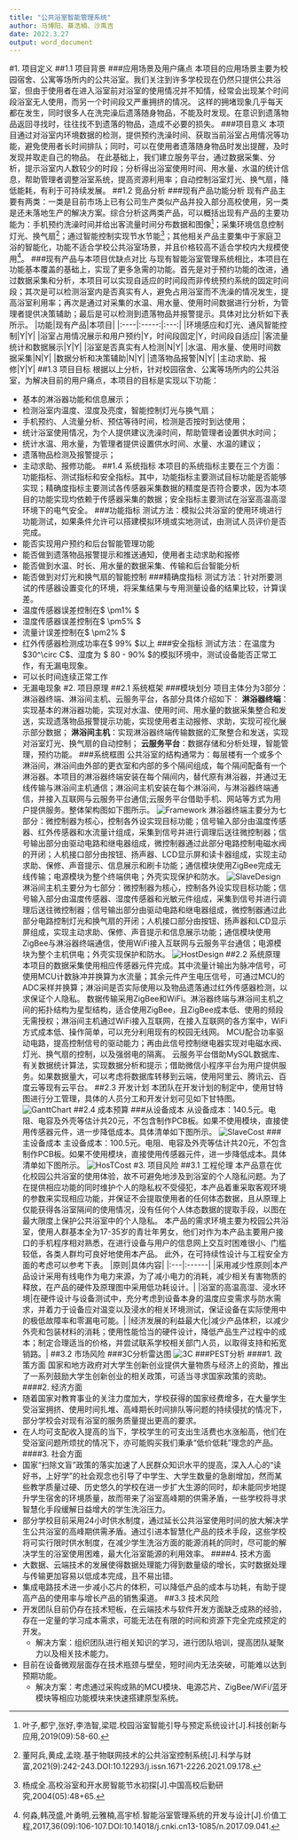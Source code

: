 ```yaml
---
title: "公共浴室智能管理系统"
author: 马博阳、綦浩楠、沙禹吉
date: 2022.3.27
output: word_document
---
```

#1. 项目定义
##1.1 项目背景
###应用场景及用户痛点
本项目的应用场景主要为校园宿舍、公寓等场所内的公共浴室。我们关注到许多学校现在仍然只提供公共浴室，但由于使用者在进入浴室前对浴室的使用情况并不知情，经常会出现某个时间段浴室无人使用，而另一个时间段又严重拥挤的情况。
这样的拥堵现象几乎每天都在发生，同时很多人在洗完澡后遗落随身物品，不能及时发现。在意识到遗落物品返回寻找时，往往找不到遗落的物品，造成不必要的损失。
###项目意义
本项目通过对浴室内环境数据的检测，提供预约洗澡时间、获取当前浴室占用情况等功能，避免使用者长时间排队；同时，可以在使用者遗落随身物品时发出提醒，及时发现并取走自己的物品。
在此基础上，我们建立服务平台，通过数据采集、分析，提示浴室内人数较少的时段；分析得出浴室使用时间、用水量、水温的统计信息，帮助管理者调整浴室系统，提高资源利用率；自动控制浴室灯光、换气扇，降低能耗，有利于可持续发展。
##1.2 竞品分析
###现有产品功能分析
现有产品主要有两类：一类是目前市场上已有公司生产类似产品并投入部分高校使用，另一类是还未落地生产的解决方案。综合分析这两类产品，可以概括出现有产品的主要功能为：手机预约洗澡时间并给出客流量时间分布数据和图像[^1]；采集环境信息控制灯光、换气扇[^2]；通过智能控制实现节水节能[^3]；其他相关产品主要集中于家庭卫浴的智能化，功能不适合学校公共浴室场景，并且价格较高不适合学校内大规模使用[^4]。
###现有产品与本项目优缺点对比
与现有智能浴室管理系统相比，本项目在功能基本覆盖的基础上，实现了更多急需的功能。首先是对于预约功能的改进，通过数据采集和分析，本项目可以实现自适应的时间段而非传统预约系统的固定时间段；其次是可以检测浴室内是否真实有人，避免占用浴室而不洗澡的情况发生，提高浴室利用率；再次是通过对采集的水温、用水量、使用时间数据进行分析，为管理者提供决策辅助；最后是可以检测到遗落物品并报警提示。具体对比分析如下表所示。
|功能|现有产品|本项目|
|:----|:-----:|:---:|
|环境感应和灯光、通风智能控制|Y|Y|
|浴室占用情况展示和用户预约|Y，时间段固定|Y，时间段自适应|
|客流量统计和数据展示|Y|Y|
|浴室是否真实有人检测|N|Y|
|水温、用水量、使用时间数据采集|N|Y|
|数据分析和决策辅助|N|Y|
|遗落物品报警|N|Y|
|主动求助、报修|Y|Y|
##1.3 项目目标
根据以上分析，针对校园宿舍、公寓等场所内的公共浴室，为解决目前的用户痛点，本项目的目标是实现以下功能：
- 基本的淋浴器功能和信息展示；
- 检测浴室内温度、湿度及亮度，智能控制灯光与换气扇；
- 手机预约、人流量分析、预估等待时间，检测是否按时到达使用；
- 统计浴室使用情况，为个人提供建议洗澡时间，帮助管理者设置供水时间；
- 统计水温、用水量，为管理者提供设置供水时间、水量、水温的建议；
- 遗落物品检测及报警提示；
- 主动求助、报修功能。
##1.4 系统指标
本项目的系统指标主要在三个方面：功能指标、测试指标和安全指标。其中，功能指标主要测试目标功能是否能够实现；精确度指标主要测试各传感器采集数据的精度是否符合要求，因为本项目的功能实现均依赖于传感器采集的数据；安全指标主要测试在浴室高温高湿环境下的电气安全。
###功能指标
测试方法：模拟公共浴室的使用环境进行功能测试，如果条件允许可以搭建模拟环境或实地测试，由测试人员评价是否完成。
- 能否实现用户预约和后台智能管理功能
- 能否做到遗落物品报警提示和推送通知，使用者主动求助和报修
- 能否做到水温、时长、用水量的数据采集、传输和后台智能分析
- 能否做到对灯光和换气扇的智能控制
###精确度指标
测试方法：针对所要测试的传感器设置变化的环境，将采集结果与专用测量设备的结果比较，计算误差。
- 温度传感器误差控制在$ \pm1\% $
- 湿度传感器误差控制在$ \pm5\% $
- 流量计误差控制在$ \pm2\% $
- 红外传感器检测成功率在$ 99\% $以上
###安全指标
测试方法：在温度为$30^\circ C$、湿度为 $ 80 - 90\% $的模拟环境中，测试设备能否正常工作，有无漏电现象。
- 可以长时间连续正常工作
- 无漏电现象
#2. 项目原理
##2.1 系统框架
###模块划分
项目主体分为3部分：淋浴器终端、淋浴间主机、云服务平台，各部分具体介绍如下：
**淋浴器终端**：实现基本的淋浴器功能，实现对水温、使用时间、用水量的数据采集整合和发送，实现遗落物品报警提示功能，实现使用者主动报修、求助，实现可视化展示部分数据；
**淋浴间主机**：实现淋浴器终端传输数据的汇聚整合和发送，实现对浴室灯光、换气扇的自动控制；
**云服务平台**：数据存储和分析处理，智能管理，预约功能。
###系统框图
公共浴室的结构通常为：每层楼有一个或多个淋浴间，淋浴间由外部的更衣室和内部的多个隔间组成，每个隔间配备有一个淋浴器。本项目的淋浴器终端安装在每个隔间内，替代原有淋浴器，并通过无线传输与淋浴间主机通信；淋浴间主机安装在每个淋浴间，与淋浴器终端通信，并接入互联网与云服务平台通信;云服务平台借助手机、网站等方式为用户提供服务。整体架构图如下图所示。
![Framework](Image/Framework.png)
淋浴器终端主要分为七部分：微控制器为核心，控制各外设实现目标功能；信号输入部分由温度传感器、红外传感器和水流量计组成，采集到信号并进行调理后送往微控制器；信号输出部分由驱动电路和继电器组成，微控制器通过此部分电路控制电磁水阀的开闭；人机接口部分由按钮、扬声器、LCD显示屏和读卡器组成，实现主动求助、保修、声音提示、信息展示和刷卡功能；通信模块使用ZigBee完成无线传输；电源模块为整个终端供电；外壳实现保护和防水。
![SlaveDesign](Image/SlaveDesign.png)
淋浴间主机主要分为七部分：微控制器为核心，控制各外设实现目标功能；信号输入部分由温度传感器、湿度传感器和光敏元件组成，采集到信号并进行调理后送往微控制器；信号输出部分由驱动电路和继电器组成，微控制器通过此部分电路控制灯光和换气扇的开闭；人机接口部分由按钮、扬声器和LCD显示屏组成，实现主动求助、保修、声音提示和信息展示功能；通信模块使用ZigBee与淋浴器终端通信，使用WiFi接入互联网与云服务平台通信；电源模块为整个主机供电；外壳实现保护和防水。
![HostDesign](Image/HostDesign.png)
##2.2 系统原理
本项目的数据采集使用相应传感器元件完成。其中流量计输出为脉冲信号，可使用MCU计数脉冲并换算为水流量；其余元件产生电压信号，可通过MCU的ADC采样并换算；淋浴间是否实际使用以及物品遗落通过红外传感器检测，以求保证个人隐私。
数据传输采用ZigBee和WiFi。淋浴器终端与淋浴间主机之间的拓扑结构为星型结构，适合使用ZigBee，且ZigBee成本低、使用的频段无需授权；淋浴间主机通过WiFi接入互联网，在接入互联网的各方案中，WiFi方式成本低、操作简单，可以充分利用现有的校园无线网。
MCU配合功率驱动电路，提高控制信号的驱动能力；再由此信号控制继电器实现对电磁水阀、灯光、换气扇的控制，以及强弱电的隔离。
云服务平台借助MySQL数据库、有关数据统计算法，实现数据分析和提示；借助微信小程序平台为用户提供服务。如果数据量大，可以考虑将数据库转移到云端，使用阿里云、腾讯云、百度云等现有云平台。
##2.3 开发计划
本团队在开发计划的制定中，使用甘特图进行分工管理，具体的人员分工和开发计划可见如下甘特图。
![GanttChart](Image/GanttChart.png)
##2.4 成本预算
###从设备成本
从设备成本：140.5元。电阻、电容及外壳等估计共20元，不包含制作PCB板。如果不使用模块，直接使用传感器元件，进一步降低成本。具体清单如下图所示。
![SlaveCost](Image/SlaveCost.png)
###主设备成本
主设备成本：100.5元。电阻、电容及外壳等估计共20元，不包含制作PCB板。如果不使用模块，直接使用传感器元件，进一步降低成本。具体清单如下图所示。
![HosTCost](Image/HostCost.png)
#3. 项目风险
##3.1 工程伦理
本产品意在优化校园公共浴室的使用体验，故不可避免地涉及到浴室的个人隐私问题。为了在提供相应功能的同时维护个人的隐私权不受侵犯，本产品着重采取客观环境的参数来实现相应功能，并保证不会提取使用者的任何体态数据，且从原理上仅能获得各浴室隔间的使用情况，没有任何个人体态数据的提取手段，以图在最大限度上保护公共浴室中的个人隐私。
本产品的需求环境主要为校园公共浴室，使用人群基本全为17-35岁的青壮年男女，他们对作为本产品主要用户接口的手机程序相对熟悉，在进行设备与用户的信息网上交互时困难很小、门槛较低，各类人群均可良好地使用本产品。
此外，在可持续性设计与工程安全方面的考虑可以参考下表。
|原则|具体内容|
|:---|:------|
|采用减少性原则|本产品设计采用有线电作为电力来源，为了减小电力的消耗，减少相关有害物质的释放，在产品的硬件及原理图中采用低功耗设计。|
|浴室的高温高湿、浸水环境|在硬件设计与设备测试中，充分考虑到设备本身的温度应变需求与防水需求，并着力于设备应对温变以及浸水的相关环境测试，保证设备在实际使用中的极低故障率和零漏电可能。|
|经济发展的利益最大化|减少产品体积，以减少外壳和包装材料的消耗；使用性能恰当的硬件设计，降低产品生产过程中的成本；制定合理适当的价格，并尝试联系学校相关部门人员，以取得支持和拓宽销路。|
##3.2 市场风险
###3C分析雷达图
![3C](Image/3C.png)
###PEST分析
####1. 政策方面
国家和地方政府对大学生创新创业提供大量物质与经济上的资助，推出了一系列鼓励大学生创新创业的相关政策，可适当寻求国家政策的资助。
####2. 经济方面
- 随着国家对教育事业的关注力度加大，学校获得的国家经费增多，在大量学生受浴室拥挤、使用时间扎堆、高峰期长时间排队等问题的持续侵扰的情况下，部分学校会对现有浴室的服务质量提出更高的要求。
- 在人均可支配收入提高的当下，学校学生的可支出生活费也水涨船高，他们在受浴室问题所烦扰的情况下，亦可能购买我们秉承“低价低耗”理念的产品。
####3. 社会方面
- 国家“扫除文盲”政策的落实加速了人民群众知识水平的提高，深入人心的“读好书，上好学”的社会观念也引导了中学生、大学生数量的急剧增加，然而某些教学质量过硬、历史悠久的学校在进一步扩大生源的同时，却未能同步地提升学生宿舍的环境质量，故而带来了浴室高峰期的供需矛盾，一些学校将寻求智慧化手段缓解日益增大的学生洗浴压力。
- 部分学校目前采用24小时供水制度，通过延长公共浴室使用时间的放大解决学生公共浴室的高峰期供需矛盾。通过引进本智慧化产品的技术手段，这些学校将可实行限时供水制度，在减少学生洗浴方面的能源消耗的同时，尽可能的解决学生的浴室使用困难，最大化浴室能源的利用效率。
####4. 技术方面
- 大数据、云端技术的发展使得数据处理能力得到数量级的增长，实时数据处理与传输更加容易以低成本完成，且不易出错。
- 集成电路技术进一步减小芯片的体积，可以降低产品的成本与功耗，有助于提高产品的使用率与增长产品的销售渠道。
##3.3 技术风险
- 开发团队目前仍存在技术短板，在云端技术与软件开发方面缺乏成熟的经验，存在一定量的学习成本需求，可能无法在有限的时间和资源下完全完成预定的开发。
  - 解决方案：组织团队进行相关知识的学习，进行团队培训，提高团队凝聚力以及相关技术能力。
- 目前在设备微观层面存在技术瓶颈与壁垒，短时间内无法突破，可能难以达到预期功能。
  - 解决方案：考虑通过采购成熟的MCU模块、电源芯片、ZigBee/WiFi/蓝牙模块等相应功能模块来快速搭建原型系统。

[^1]:叶子,都宁,张好,李浩智,梁琨.校园浴室智能引导与预定系统设计[J].科技创新与应用,2019(09):58-60.
[^2]:董阿兵,黄成,孟晓.基于物联网技术的公共浴室控制系统[J].科学与财富,2021(9):242-243.DOI:10.12293/j.issn.1671-2226.2021.09.178. 
[^3]:杨成全.高校浴室和开水房智能节水初探[J].中国高校后勤研究,2004(05):48+65.
[^4]:何淼,韩茂盛,叶勇明,云雅楠,高宇桢.智能浴室管理系统的开发与设计[J].价值工程,2017,36(09):106-107.DOI:10.14018/j.cnki.cn13-1085/n.2017.09.041.
